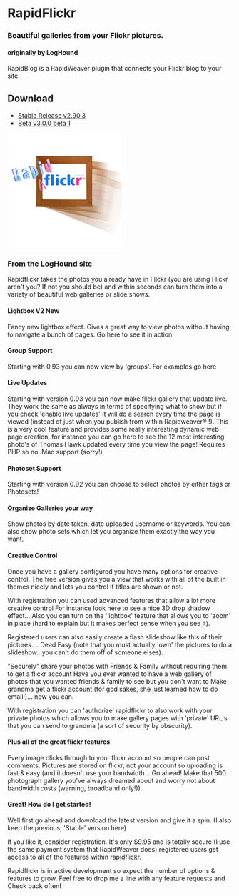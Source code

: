 # RapidFlickr
### Beautiful galleries from your Flickr pictures.
#### originally by LogHound
RapidBlog is a RapidWeaver plugin that connects your Flickr blog to your site.


## Download
 - [Stable Release v2.90.3](https://github.com/yourhead/rapidflickr/raw/v2.90.3/downloads/rapidflickr.2.90.3.zip)
 - [Beta v3.0.0 beta 1](https://github.com/yourhead/rapidflickr/raw/v3.0.0b1/downloads/RapidFlickr_3.0.0b1_1084.zip)

<img src='https://raw.githubusercontent.com/yourhead/rapidflickr/master/assets/icon_256.png' width=256 >


### From the LogHound site

Rapidflickr takes the photos you already have in Flickr (you are using Flickr aren't you? If not you should be) and within seconds can turn them into a variety of beautiful web galleries or slide shows. 


#### Lightbox V2 New
Fancy new lightbox effect. Gives a great way to view photos without having to navigate a bunch of pages. Go here to see it in action



#### Group Support 
Starting with 0.93 you can now view by 'groups'. For examples go here


#### Live Updates 
Starting with version 0.93 you can now make flickr gallery that update live. They work the same as always in terms of specifying what to show but if you check 'enable live updates' it will do a search every time the page is viewed (instead of just when you publish from within Rapidweaver®
!). This is a very cool feature and provides some really interesting dynamic web page creation, for instance you can go here to see the 12 most interesting photo's of Thomas Hawk updated every time you view the page! Requires PHP so no .Mac support (sorry!)

#### Photoset Support 
Starting with version 0.92 you can choose to select photos by either tags or Photosets!

#### Organize Galleries your way
Show photos by date taken, date uploaded username or keywords. You can also show photo sets which let you organize them exactly the way you want.

#### Creative Control
Once you have a gallery configured you have many options for creative control. The free version gives you a view that works with all of the built in themes nicely and lets you control if titles are shown or not.

With registration you can used advanced features that allow a lot more creative control For instance look here to see a nice 3D drop shadow effect....Also you can turn on the 'lightbox' feature that allows you to 'zoom' in place (hard to explain but it makes perfect sense when you see it).

Registered users can also easily create a flash slideshow like this of their pictures.... Dead Easy (note that you must actually 'own' the pictures to do a slideshow.. you can't do them off of someone elses).

"Securely" share your photos with Friends & Family without requiring them to get a flickr account
Have you ever wanted to have a web gallery of photos that you wanted friends & family to see but you don't want to Make grandma get a flickr account (for god sakes, she just learned how to do email!)... now you can. 

With registration you can 'authorize' rapidflickr to also work with your private photos which allows you to make gallery pages with 'private' URL's that you can send to grandma (a sort of security by obscurity).

#### Plus all of the great flickr features
Every image clicks through to your flickr account so people can post comments.
Pictures are stored on flickr, not your account so uploading is fast & easy (and it doesn't use your bandwidth... Go ahead! Make that 500 photograph gallery you've always dreamed about and worry not about bandwidth costs (warning, broadband only!)).

#### Great! How do I get started!
Well first go ahead and download the latest version and give it a spin.
(I also keep the previous, 'Stable' version here)

If you like it, consider registration. It's only $9.95 and is totally secure (I use the same payment system that RapidWeaver does) registered users get access to all of the features within rapidflickr.

Rapidflickr is in active development so expect the number of options & features to grow. Feel free to drop me a line with any feature requests and Check back often!
